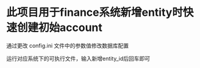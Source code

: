 # 此项目用于finance系统新增entity时快速创建初始account

通过更改 config.ini 文件中的参数值修改数据库配置

运行对应系统下的可执行文件，输入新增entity_id后回车即可
